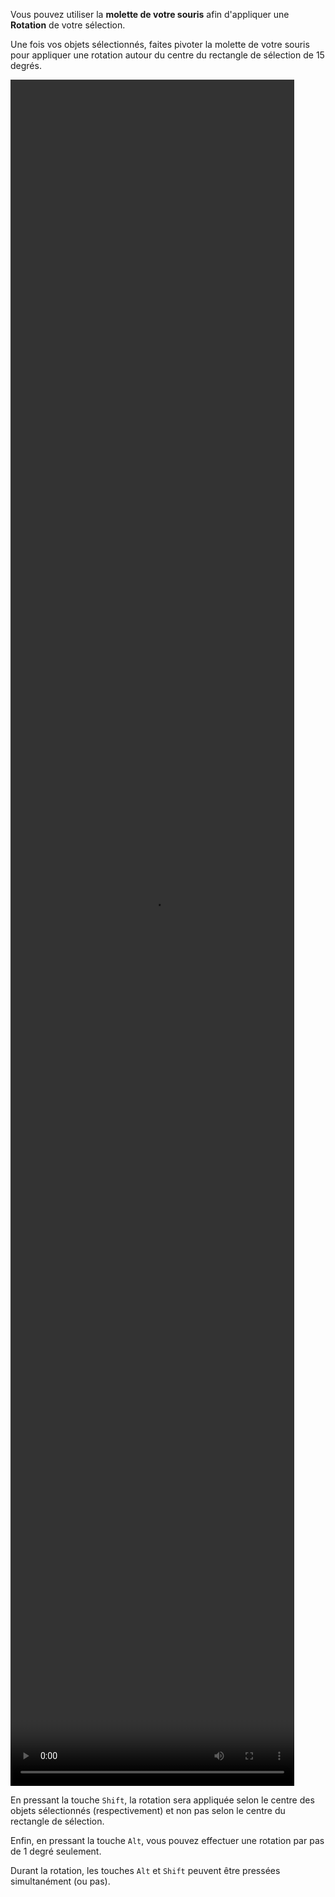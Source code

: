 Vous pouvez utiliser la **molette de votre souris** afin d'appliquer une **Rotation** de votre sélection.

Une fois vos objets sélectionnés, faites pivoter la molette de votre souris pour appliquer une rotation autour du centre du rectangle de sélection de 15 degrés.

<video width="90%" height="70%" class="doc-fig" autoplay loop>
    <source src="./assets/doc/vid/rotation.webm" type="video/webm">
</video>

En pressant la touche `Shift`, la rotation sera appliquée selon le centre des objets sélectionnés (respectivement) et non pas selon le centre du rectangle de sélection.

Enfin, en pressant la touche `Alt`, vous pouvez effectuer une rotation par pas de 1 degré seulement.

Durant la rotation, les touches `Alt` et `Shift` peuvent être pressées simultanément (ou pas).
